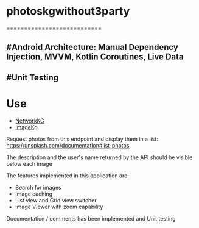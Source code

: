# photoskgwithout3party
===========================


#Android Architecture: Manual Dependency Injection, MVVM, Kotlin Coroutines, Live Data
-------------
#Unit Testing
-------------

# Use
 - [NetworkKG](https://github.com/KutuGondrong/network-kg)
 - [ImageKg](https://github.com/KutuGondrong/image-kg)
 
Request photos from this endpoint and display them in a list: 
https://unsplash.com/documentation#list-photos

The description and the user's name returned by the API should be visible below each image

The features implemented in this application are:
- Search for images
- Image caching
- List view and Grid view switcher
- Image Viewer with zoom capability

Documentation / comments has been implemented and Unit testing